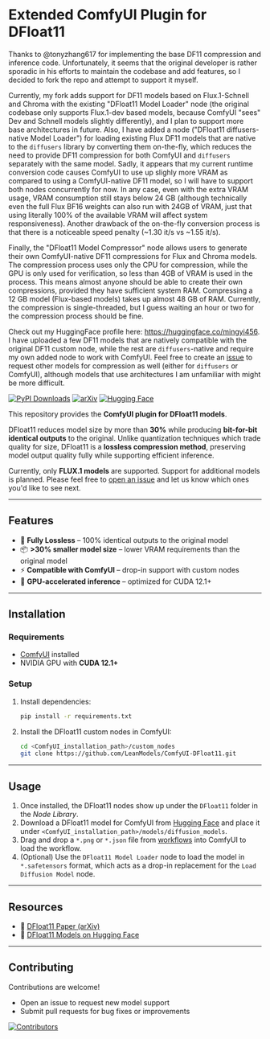 # Extended ComfyUI Plugin for DFloat11

Thanks to @tonyzhang617 for implementing the base DF11 compression and inference code. Unfortunately, it seems that the original developer is rather sporadic in his efforts to maintain the codebase and add features, so I decided to fork the repo and attempt to support it myself. 

Currently, my fork adds support for DF11 models based on Flux.1-Schnell and Chroma with the existing "DFloat11 Model Loader" node (the original codebase only supports Flux.1-dev based models, because ComfyUI "sees" Dev and Schnell models slightly differently), and I plan to support more base architectures in future. Also, I have added a node ("DFloat11 diffusers-native Model Loader") for loading existing Flux DF11 models that are native to the `diffusers` library by converting them on-the-fly, which reduces the need to provide DF11 compression for both ComfyUI and `diffusers` separately with the same model. Sadly, it appears that my current runtime conversion code causes ComfyUI to use up slighly more VRAM as compared to using a ComfyUI-native DF11 model, so I will have to support both nodes concurrently for now. In any case, even with the extra VRAM usage, VRAM consumption still stays below 24 GB (although technically even the full Flux BF16 weights can also run with 24GB of VRAM, just that using literally 100% of the available VRAM will affect system responsiveness). Another drawback of the on-the-fly conversion process is that there is a noticeable speed penalty (~1.30 it/s vs ~1.55 it/s).

Finally, the "DFloat11 Model Compressor" node allows users to generate their own ComfyUI-native DF11 compressions for Flux and Chroma models. The compression process uses only the CPU for compression, while the GPU is only used for verification, so less than 4GB of VRAM is used in the process. This means almost anyone should be able to create their own compressions, provided they have sufficient system RAM. Compressing a 12 GB model (Flux-based models) takes up almost 48 GB of RAM. Currently, the compression is single-threaded, but I guess waiting an hour or two for the compression process should be fine.

Check out my HuggingFace profile here: https://huggingface.co/mingyi456. I have uploaded a few DF11 models that are natively compatible with the original DF11 custom node, while the rest are `diffusers`-native and require my own added node to work with ComfyUI. Feel free to create an [issue](https://github.com/mingyi456/ComfyUI-DFloat11-Extended/issues/new/choose) to request other models for compression as well (either for `diffusers` or ComfyUI), although models that use architectures I am unfamiliar with might be more difficult.

[![PyPI Downloads](https://static.pepy.tech/personalized-badge/dfloat11?period=total\&units=INTERNATIONAL_SYSTEM\&left_color=BLACK\&right_color=GREEN\&left_text=downloads)](https://pepy.tech/projects/dfloat11)
[![arXiv](https://img.shields.io/badge/arXiv-2504.11651-b31b1b.svg)](https://arxiv.org/abs/2504.11651)
[![Hugging Face](https://img.shields.io/badge/Model-%F0%9F%A4%97-yellow.svg)](https://huggingface.co/DFloat11)

This repository provides the **ComfyUI plugin for DFloat11 models**.

DFloat11 reduces model size by more than **30%** while producing **bit-for-bit identical outputs** to the original. Unlike quantization techniques which trade quality for size, DFloat11 is a **lossless compression method**, preserving model output quality fully while supporting efficient inference.

Currently, only **FLUX.1 models** are supported. Support for additional models is planned. Please feel free to [open an issue](https://github.com/LeanModels/ComfyUI-DFloat11/issues) and let us know which ones you'd like to see next.

---

## Features

* 🚀 **Fully Lossless** – 100% identical outputs to the original model
* 📦 **>30% smaller model size** – lower VRAM requirements than the original model
* ⚡ **Compatible with ComfyUI** – drop-in support with custom nodes
* 🔧 **GPU-accelerated inference** – optimized for CUDA 12.1+

---

## Installation

### Requirements

* [ComfyUI](https://github.com/comfyanonymous/ComfyUI) installed
* NVIDIA GPU with **CUDA 12.1+**

### Setup

1. Install dependencies:

   ```bash
   pip install -r requirements.txt
   ```

2. Install the DFloat11 custom nodes in ComfyUI:

   ```bash
   cd <ComfyUI_installation_path>/custom_nodes
   git clone https://github.com/LeanModels/ComfyUI-DFloat11.git
   ```

---

## Usage

1. Once installed, the DFloat11 nodes show up under the `DFloat11` folder in the *Node Library*.
2. Download a DFloat11 model for ComfyUI from [Hugging Face](https://huggingface.co/DFloat11) and place it under `<ComfyUI_installation_path>/models/diffusion_models`.
3. Drag and drop a `*.png` or `*.json` file from [workflows](https://github.com/LeanModels/ComfyUI-DFloat11/tree/master/workflows) into ComfyUI to load the workflow.
4. (Optional) Use the `DFloat11 Model Loader` node to load the model in `*.safetensors` format, which acts as a drop-in replacement for the `Load Diffusion Model` node.

---

## Resources

* 📖 [DFloat11 Paper (arXiv)](https://arxiv.org/abs/2504.11651)
* 🤗 [DFloat11 Models on Hugging Face](https://huggingface.co/DFloat11)

---

## Contributing

Contributions are welcome!

* Open an issue to request new model support
* Submit pull requests for bug fixes or improvements

[![Contributors](https://contrib.rocks/image?repo=LeanModels/ComfyUI-DFloat11)](https://github.com/LeanModels/ComfyUI-DFloat11/graphs/contributors)
